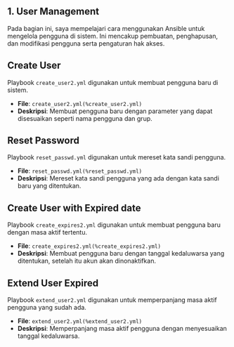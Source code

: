 ## 1. User Management

Pada bagian ini, saya mempelajari cara menggunakan Ansible untuk mengelola pengguna di sistem. Ini mencakup pembuatan, penghapusan, dan modifikasi pengguna serta pengaturan hak akses.


## Create User

Playbook `create_user2.yml` digunakan untuk membuat pengguna baru di sistem.

- **File**: `create_user2.yml(%create_user2.yml)`
- **Deskripsi**: Membuat pengguna baru dengan parameter yang dapat disesuaikan seperti nama pengguna dan grup.

## Reset Password

Playbook `reset_passwd.yml` digunakan untuk mereset kata sandi pengguna.

- **File**: `reset_passwd.yml(%reset_passwd.yml)`
- **Deskripsi**: Mereset kata sandi pengguna yang ada dengan kata sandi baru yang ditentukan.

## Create User with Expired date

Playbook `create_expires2.yml` digunakan untuk membuat pengguna baru dengan masa aktif tertentu.

- **File**: `create_expires2.yml(%create_expires2.yml)`
- **Deskripsi**: Membuat pengguna baru dengan tanggal kedaluwarsa yang ditentukan, setelah itu akun akan dinonaktifkan.

## Extend User Expired

Playbook `extend_user2.yml` digunakan untuk memperpanjang masa aktif pengguna yang sudah ada.

- **File**: `extend_user2.yml(%extend_user2.yml)`
- **Deskripsi**: Memperpanjang masa aktif pengguna dengan menyesuaikan tanggal kedaluwarsa.
